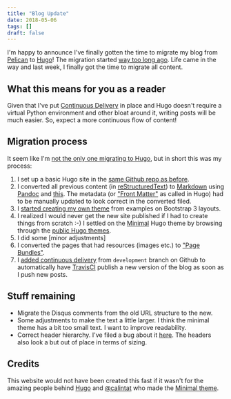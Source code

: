 ```yaml
---
title: "Blog Update"
date: 2018-05-06
tags: []
draft: false
---
```


I'm happy to announce I've finally gotten the time to migrate my blog from
[Pelican](https://blog.getpelican.com/) to [Hugo](https://gohugo.io)! The
migration started [way too long
ago](https://github.com/JensRantil/jensrantil.github.io/commit/01cc978f5d0f5b09fd8203b838c8ef314314f4ac).
Life came in the way and last week, I finally got the time to migrate all
content.

## What this means for you as a reader

Given that I've put [Continuous
Delivery](https://github.com/JensRantil/jensrantil.github.io/commit/25ee8f37ca094e666170245ecfc7dfb9b74fee08)
in place and Hugo doesn't require a virtual Python environment and other bloat
around it, writing posts will be much easier. So, expect a more continuous flow
of content!

## Migration process

It seem like I'm [not the only one migrating to
Hugo](https://www.google.com/search?q=migrated+to+hugo&ie=utf-8&oe=utf-8&client=firefox-b-ab),
but in short this was my process:

 1. I set up a basic Hugo site in the [same Github repo as
    before](https://github.com/JensRantil/jensrantil.github.io).
 2. I converted all previous content (in
    [reStructuredText](http://docutils.sourceforge.net/rst.html)) to
    [Markdown](https://en.wikipedia.org/wiki/Markdown) using [Pandoc]() and
    [this](https://gist.github.com/zaiste/77a946bbba73f5c4d33f3106a494e6cd).
    The metadata (or ["Front
    Matter"](http://gohugo.io/content-management/front-matter/) as called in
    Hugo) had to be manually updated to look correct in the converted filed.
 3. I [started creating my own
    theme](https://github.com/JensRantil/jensrantil.github.io/commit/57eb935b4dc7237e559413827c83ffe923024a8c)
    from examples on Bootstrap 3 layouts.
 3. I realized I would never get the new site published if I had to create
    things from scratch :-) I settled on the
    [Minimal](https://github.com/calintat/minimal) Hugo theme by browsing
    through the [public Hugo themes](https://themes.gohugo.io/).
 4. I did some [minor adjustments]
 4. I converted the pages that had resources (images etc.) to ["Page
    Bundles"](http://gohugo.io/content-management/page-bundles/).
 5. I [added continuous
    delivery](https://github.com/JensRantil/jensrantil.github.io/commit/25ee8f37ca094e666170245ecfc7dfb9b74fee08)
    from `development` branch on Github to automatically have
    [TravisCI](https://travis-ci.org/) publish a new version of the blog as
    soon as I push new posts.

## Stuff remaining

 * Migrate the Disqus comments from the old URL structure to the new.
 * Some adjustments to make the text a little larger. I think the minimal theme has a bit too small text. I want to improve readability.
 * Correct header hierarchy. I've filed a bug about it [here](https://github.com/calintat/minimal/issues/68). The headers also look a but out of place in terms of sizing.

## Credits

This website would not have been created this fast if it wasn't for the amazing
people behind [Hugo](http://gohugo.io) and
[@calintat](https://github.com/calintat) who made the [Minimal
theme](https://github.com/calintat/minimal).
